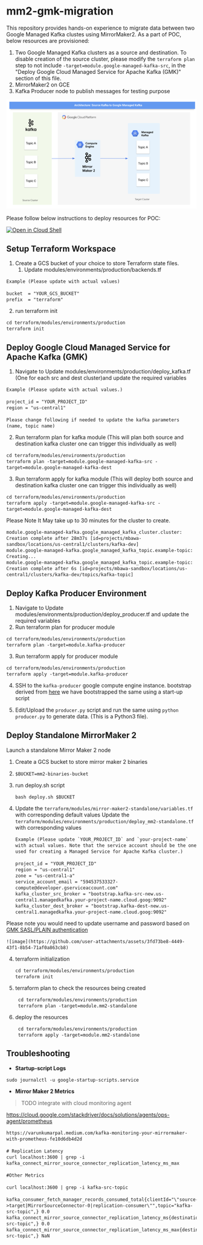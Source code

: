 # mm2-gmk-migration
This repository provides hands-on experience to migrate data between two Google Managed Kafka clustes using MirrorMaker2. As a part of POC, below resources are provisioned:
1. Two Google Managed Kafka clusters as a source and destination. To disable creation of the source cluster, please modify the `terraform plan` step to not include `-target=module.google-managed-kafka-src`, in the "Deploy Google Cloud Managed Service for Apache Kafka (GMK)" section of this file. 
2. MirrorMaker2 on GCE
3. Kafka Producer node to publish messages for testing purpose

<img src="./static/Kafka Migration using MM2.png" alt="drawing" width="600"/>

Please follow below instructions to deploy resources for POC:

[![Open in Cloud Shell](http://gstatic.com/cloudssh/images/open-btn.svg)](https://console.cloud.google.com/cloudshell/editor?cloudshell_git_repo=https%3A%2F%2Fgithub.com%2Fmandeeptrehan%2Fmm2-gmk-migration.git)

## Setup Terraform Workspace

1. Create a GCS bucket of your choice to store Terraform state files. 
   1. Update modules/environments/production/backends.tf
```
Example (Please update with actual values)

bucket  = "YOUR_GCS_BUCKET"
prefix  = "terraform" 
```
2. run terraform init
```
cd terraform/modules/environments/production
terraform init
```

## Deploy Google Cloud Managed Service for Apache Kafka (GMK)
1. Navigate to Update modules/environments/production/deploy_kafka.tf (One for each src and dest cluster)and update the required variables
```
Example (Please update with actual values.)

project_id = "YOUR_PROJECT_ID"
region = "us-central1"

Please change following if needed to update the kafka parameters (name, topic name)
```
2. Run terraform plan for kafka module (This will plan both source and destination kafka cluster one can trigger this individually as well)
```
cd terraform/modules/environments/production
terraform plan -target=module.google-managed-kafka-src -target=module.google-managed-kafka-dest
```
3. Run terraform apply for kafka module (This will deploy both source and destination kafka cluster one can trigger this individually as well)
```
cd terraform/modules/environments/production
terraform apply -target=module.google-managed-kafka-src -target=module.google-managed-kafka-dest
```

Please Note It May take up to 30 minutes for the cluster to create.
```
module.google-managed-kafka.google_managed_kafka_cluster.cluster: Creation complete after 28m37s [id=projects/mbawa-sandbox/locations/us-central1/clusters/kafka-dev]
module.google-managed-kafka.google_managed_kafka_topic.example-topic: Creating...
module.google-managed-kafka.google_managed_kafka_topic.example-topic: Creation complete after 6s [id=projects/mbawa-sandbox/locations/us-central1/clusters/kafka-dev/topics/kafka-topic]
```

## Deploy Kafka Producer Environment
1. Navigate to Update modules/environments/production/deploy_producer.tf and update the required variables
2. Run terraform plan for producer module
```
cd terraform/modules/environments/production
terraform plan -target=module.kafka-producer
```
3. Run terraform apply for producer module
```
cd terraform/modules/environments/production
terraform apply -target=module.kafka-producer
```

4. SSH to the `kafka-producer` google compute engine instance.
bootstrap derived from [here](https://cloud.google.com/managed-service-for-apache-kafka/docs/quickstart-python)
we have bootstrapped the same using a start-up script


5. Edit/Upload the `producer.py` script and run the same using `python producer.py` to generate data. (This is a Python3 file).


## Deploy Standalone MirrorMaker 2

Launch a standalone Mirror Maker 2 node
1. Create a GCS bucket to store mirror maker 2 binaries
2.  ```
    $BUCKET=mm2-binaries-bucket
    ```
3. run deploy.sh script
    ```
    bash deploy.sh $BUCKET
    ```
4. Update the `terraform/modules/mirror-maker2-standalone/variables.tf` with corresponding default values
   Update the `terraform/modules/environments/production/deploy_mm2-standalone.tf` with corresponding values
    ```
    Example (Please update `YOUR_PROJECT_ID` and `your-project-name` with actual values. Note that the service account should be the one used for creating a Managed Service for Apache Kafka cluster.)
    
    project_id = "YOUR_PROJECT_ID"
    region = "us-central1"
    zone = "us-central1-a"
    service_account_email = "594537533327-compute@developer.gserviceaccount.com"
    kafka_cluster_src_broker = "bootstrap.kafka-src-new.us-central1.managedkafka.your-project-name.cloud.goog:9092"
    kafka_cluster_dest_broker = "bootstrap.kafka-dest-new.us-central1.managedkafka.your-project-name.cloud.goog:9092"
    ```
Please note you would need to update username and password based on [GMK SASL/PLAIN authentication](https://cloud.google.com/managed-service-for-apache-kafka/docs/authentication-kafka#sasl-plain)

    
    ![image](https://github.com/user-attachments/assets/3fd73be8-4449-43f1-8b54-71af0a863cb8)

  

4. terraform initialization
    ```
    cd terraform/modules/environments/production
    terraform init
    ```

5. terraform plan to check the resources being created

   ```
    cd terraform/modules/environments/production
    terraform plan -target=module.mm2-standalone
   ```

6. deploy the resources
   ```
    cd terraform/modules/environments/production
    terraform apply -target=module.mm2-standalone
   ```

## Troubleshooting 

* **Startup-script Logs**
```
sudo journalctl -u google-startup-scripts.service
```

* **Mirror Maker 2 Metrics**

> TODO integrate with cloud monitoring agent 

https://cloud.google.com/stackdriver/docs/solutions/agents/ops-agent/prometheus

```
https://varunkumarpal.medium.com/kafka-monitoring-your-mirrormaker-with-prometheus-fe10d6db4d2d

# Replication Latency 
curl localhost:3600 | grep -i kafka_connect_mirror_source_connector_replication_latency_ms_max

#Other Metrics

curl localhost:3600 | grep -i kafka-src-topic

kafka_consumer_fetch_manager_records_consumed_total{clientId="\"source->target|MirrorSourceConnector-0|replication-consumer\"",topic="kafka-src-topic",} 0.0
kafka_connect_mirror_source_connector_replication_latency_ms{destination="target",partition="0",topic="source.kafka-src-topic",} 0.0
kafka_connect_mirror_source_connector_replication_latency_ms_max{destination="target",partition="1",topic="source.kafka-src-topic",} NaN
```
